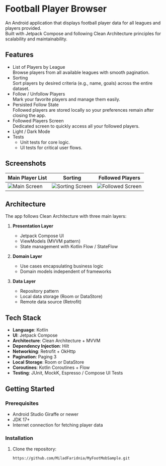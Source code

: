 # Football Player Browser

An Android application that displays football player data for all leagues and players provided.  
Built with Jetpack Compose and following Clean Architecture principles for scalability and maintainability.

## Features

- List of Players by League  
  Browse players from all available leagues with smooth pagination.
- Sorting  
  Sort players by desired criteria (e.g., name, goals) across the entire dataset.
- Follow / Unfollow Players  
  Mark your favorite players and manage them easily.
- Persisted Follow State  
  Followed players are stored locally so your preferences remain after closing the app.
- Followed Players Screen  
  Dedicated screen to quickly access all your followed players.
- Light / Dark Mode  
- Tests
    - Unit tests for core logic.
    - UI tests for critical user flows.

## Screenshots

| Main Player List | Sorting | Followed Players |
| ---------------- | ------- | ---------------- |
| ![Main Screen](C:\Users\Asus\AndroidStudioProjects\MyFootMobSample\Screenshot_light_theme.png) | ![Sorting Screen](C:\Users\Asus\AndroidStudioProjects\MyFootMobSample\Screenshot_dark_theme.png) | ![Followed Screen](C:\Users\Asus\AndroidStudioProjects\MyFootMobSample\Screenshot_sort.png) |

## Architecture

The app follows Clean Architecture with three main layers:

1. **Presentation Layer**
    - Jetpack Compose UI
    - ViewModels (MVVM pattern)
    - State management with Kotlin Flow / StateFlow

2. **Domain Layer**
    - Use cases encapsulating business logic
    - Domain models independent of frameworks

3. **Data Layer**
    - Repository pattern
    - Local data storage (Room or DataStore)
    - Remote data source (Retrofit)

## Tech Stack

- **Language**: Kotlin
- **UI**: Jetpack Compose
- **Architecture**: Clean Architecture + MVVM
- **Dependency Injection**: Hilt
- **Networking**: Retrofit + OkHttp
- **Pagination**: Paging 3
- **Local Storage**: Room or DataStore
- **Coroutines**: Kotlin Coroutines + Flow
- **Testing**: JUnit, MockK, Espresso / Compose UI Tests

## Getting Started

### Prerequisites
- Android Studio Giraffe or newer
- JDK 17+
- Internet connection for fetching player data

### Installation
1. Clone the repository:
   ```bash
   https://github.com/MiladFaridnia/MyFootMobSample.git